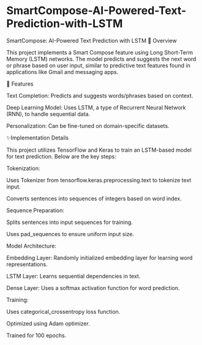# SmartCompose-AI-Powered-Text-Prediction-with-LSTM
SmartCompose: AI-Powered Text Prediction with LSTM
📌 Overview

This project implements a Smart Compose feature using Long Short-Term Memory (LSTM) networks. The model predicts and suggests the next word or phrase based on user input, similar to predictive text features found in applications like Gmail and messaging apps.

🚀 Features

Text Completion: Predicts and suggests words/phrases based on context.

Deep Learning Model: Uses LSTM, a type of Recurrent Neural Network (RNN), to handle sequential data.

Personalization: Can be fine-tuned on domain-specific datasets.

✨Implementation Details

This project utilizes TensorFlow and Keras to train an LSTM-based model for text prediction. Below are the key steps:

Tokenization:

Uses Tokenizer from tensorflow.keras.preprocessing.text to tokenize text input.

Converts sentences into sequences of integers based on word index.

Sequence Preparation:

Splits sentences into input sequences for training.

Uses pad_sequences to ensure uniform input size.

Model Architecture:

Embedding Layer: Randomly initialized embedding layer for learning word representations.

LSTM Layer: Learns sequential dependencies in text.

Dense Layer: Uses a softmax activation function for word prediction.

Training:

Uses categorical_crossentropy loss function.

Optimized using Adam optimizer.

Trained for 100 epochs.
